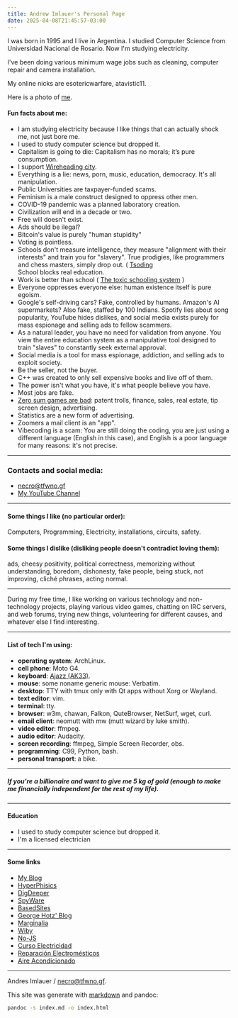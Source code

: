 ```yaml
---
title: Andrew Imlauer's Personal Page
date: 2025-04-08T21:45:57-03:00
---
```

I was born in 1995 and I live in Argentina. I studied Computer Science from Universidad Nacional de Rosario. Now I'm studying electricity.   
   
I've been doing various minimum wage jobs such as cleaning, computer repair and camera installation.   
   
My online nicks are esotericwarfare, atavistic11.   
   
Here is a photo of [me](https://miinstagram.github.io/me/mpv-shot0034.jpg).   
   
#### Fun facts about me:   
   
* I am studying electricity because I like things that can actually shock me, not just bore me.   
* I used to study computer science but dropped it.   
* Capitalism is going to die: Capitalism has no morals; it’s pure consumption.   
* I support [Wireheading city](https://geohot.github.io/blog/jekyll/update/2023/04/11/wireheading-city.html).   
* Everything is a lie: news, porn, music, education, democracy. It's all manipulation.   
* Public Universities are taxpayer-funded scams.   
* Feminism is a male construct designed to oppress other men.   
* COVID-19 pandemic was a planned laboratory creation.   
* Civilization will end in a decade or two.   
* Free will doesn't exist.   
* Ads should be ilegal?   
* Bitcoin's value is purely "human stupidity"   
* Voting is pointless.   
* Schools don't measure intelligence, they measure "alignment with their interests" and train you for "slavery". True prodigies, like programmers and chess masters, simply drop out. ( [Tsoding](https://www.youtube.com/embed/6Ptopme84Vw)   
School blocks real education.   
* Work is better than school ( [The toxic schooling system](https://digdeeper.love/articles/school.xhtml) )   
* Everyone oppresses everyone else: human existence itself is pure egoism.</li>   
* Google's self-driving cars? Fake, controlled by humans. Amazon's AI supermarkets? Also fake, staffed by 100 Indians. Spotify lies about song popularity, YouTube hides dislikes, and social media exists purely for mass espionage and selling ads to fellow scammers.   
* As a natural leader, you have no need for validation from anyone. You view the entire education system as a manipulative tool designed to train "slaves" to constantly seek external approval.   
* Social media is a tool for mass espionage, addiction, and selling ads to exploit society.   
* Be the seller, not the buyer.   
* C++ was created to only sell expensive books and live off of them.   
* The power isn't what you have, it's what people believe you have.   
* Most jobs are fake.   
* [Zero sum games are bad](https://i.ibb.co/Jw4KSzvK/geohot.jpg): patent trolls, finance, sales, real estate, tip screen design, advertising.    
* Statistics are a new form of advertising.   
* Zoomers a mail client is an "app".   
* Vibecoding is a scam: You are still doing the coding, you are just using a different language (English in this case), and English is a poor language for many reasons: it's not precise.   
   
---   
   
### Contacts and social media:   
   
* [necro@tfwno.gf](mailto:necro@tfwno.gf)   
* [My YouTube Channel](https://www.youtube.com/channel/UCIBeANd-ORSKPOg7PPMWCqw)   
   
---   
   
#### Some things I like (no particular order):   
   
Computers, Programming, Electricity, installations, circuits, safety.   
   
#### Some things I dislike (disliking people doesn't contradict loving them):   
   
ads, cheesy positivity, political correctness, memorizing without understanding, boredom, dishonesty, fake people, being stuck, not improving, cliché phrases, acting normal.   
   
---   
   
During my free time, I like working on various technology and non-technology projects, playing various video games, chatting on IRC servers, and web forums, trying new things, volunteering for different causes, and whatever else I find interesting.   
   
---   
   
#### List of tech I'm using:   
   
* **operating system**: ArchLinux.   
* **cell phone**: Moto G4.   
* **keyboard**: [Ajazz (AK33)](https://vas.neocities.org/pics/ak33_vs_old.jpg).   
* **mouse**: some noname generic mouse: Verbatim.   
* **desktop**: TTY with tmux only with Qt apps without Xorg or Wayland.   
* **text editor**: vim.   
* **terminal**: tty.   
* **browser**: w3m, chawan, Falkon, QuteBrowser, NetSurf, wget, curl.   
* **email client**: neomutt with mw (mutt wizard by luke smith).   
* **video editor**: ffmpeg.   
* **audio editor**: Audacity.   
* **screen recording**: ffmpeg, Simple Screen Recorder, obs.   
* **programming**: C99, Python, bash.   
* **personal transport**: a bike.   
   
---   
   
##### If you're a billionaire and want to give me 5 kg of gold (enough to make me financially independent for the rest of my life).   
   
---   
   
#### Education   
   
* I used to study computer science but dropped it.   
* I'm a licensed electrician   
   
---   
   
#### Some links   
   
* [My Blog](https://imlauera.github.io)   
* [HyperPhisics](http://hyperphysics.phy-astr.gsu.edu/hbasees/hframe.html)   
* [DigDeeper](https://digdeeper.love/)   
* [SpyWare](https://spyware.neocities.org/articles/)   
* [BasedSites](https://basedsites.neocities.org)   
* [George Hotz' Blog](https://geohot.github.io/blog)   
* [Marginalia](https://explore2.marginalia.nu/)   
* [Wiby](https://wiby.me)   
* [No-JS](https://no-js.club/)   
* [Curso Electricidad](https://cursoelectricidad.github.io/)   
* [Reparación Electromésticos](https://cursoelectrodomesticos.github.io/)   
* [Aire Acondicionado](https://cursoaa.github.io/)   
   
---   
   
Andres Imlauer / [necro@tfwno.gf](mailto:necro@tfwno.gf).   
   
This site was generate with [markdown](/markdown.html) and pandoc:   
   
```bash   
pandoc -s index.md -o index.html   
```   

